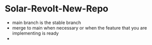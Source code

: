 # Solar-Revolt-New-Repo

- main branch is the stable branch
- merge to main when necessary or when the feature that you are implementing is ready
- 
